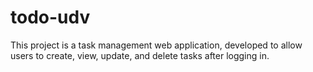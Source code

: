 # todo-udv
This project is a task management web application, developed to allow users to create, view, update, and delete tasks after logging in.
